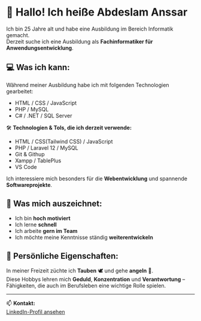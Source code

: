 # 👋 Hallo! Ich heiße Abdeslam Anssar

Ich bin 25 Jahre alt und habe eine Ausbildung im Bereich Informatik gemacht.  
Derzeit suche ich eine Ausbildung als **Fachinformatiker für Anwendungsentwicklung**.

## 💻 Was ich kann:

Während meiner Ausbildung habe ich mit folgenden Technologien gearbeitet:

- HTML / CSS / JavaScript
- PHP / MySQL  
- C# / .NET / SQL Server


🛠️ **Technologien & Tols, die ich derzeit verwende:**  
- HTML / CSS(Tailwind CSS) / JavaScript  
- PHP / Laravel 12 / MySQL
- Git & Githup
- Xampp / TablePlus
- VS Code


Ich interessiere mich besonders für die **Webentwicklung** und spannende **Softwareprojekte**.

## 🚀 Was mich auszeichnet:

- Ich bin **hoch motiviert**
- Ich lerne **schnell**
- Ich arbeite **gern im Team**
- Ich möchte meine Kenntnisse ständig **weiterentwickeln**

## 🎯 Persönliche Eigenschaften:

In meiner Freizeit züchte ich **Tauben** 🕊️ und gehe **angeln** 🎣.  
Diese Hobbys lehren mich **Geduld**, **Konzentration** und **Verantwortung** –  
Fähigkeiten, die auch im Berufsleben eine wichtige Rolle spielen.

---

📫 **Kontakt:**  
[LinkedIn-Profil ansehen](https://www.linkedin.com/in/abdeslam-anssar)


